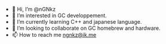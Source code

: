 - 👋 Hi, I’m @nGNkz
- 👀 I’m interested in GC developpement.
- 🌱 I’m currently learning C++ and japanese language.
- 💞️ I’m looking to collaborate on GC homebrew and hardware.
- 📫 How to reach me ngnkz@ik.me

<!---
nGNkz/nGNkz is a ✨ special ✨ repository because its `README.md` (this file) appears on your GitHub profile.
You can click the Preview link to take a look at your changes.
--->
